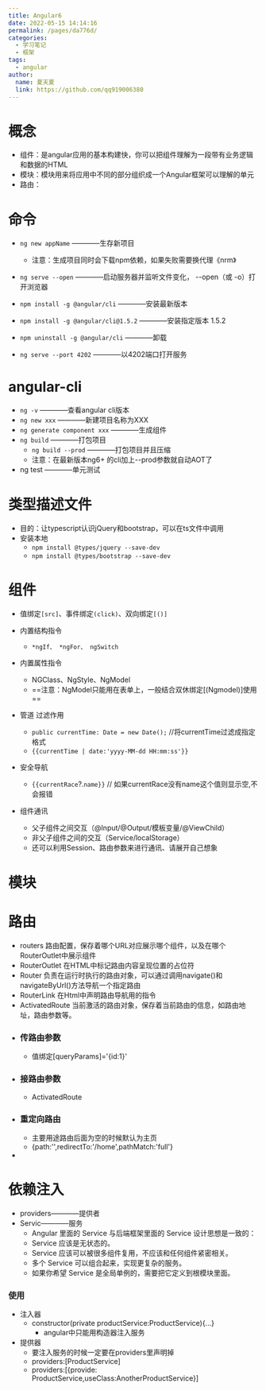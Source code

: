 ```yaml
---
title: Angular6
date: 2022-05-15 14:14:16
permalink: /pages/da776d/
categories: 
  - 学习笔记
  - 框架
tags: 
  - angular
author: 
  name: 夏天夏
  link: https://github.com/qq919006380
---
```

# 概念
- 组件：是angular应用的基本构建快，你可以把组件理解为一段带有业务逻辑和数据的HTML
- 模块：模块用来将应用中不同的部分组织成一个Angular框架可以理解的单元
- 路由：

# 命令
- `ng new appName`    ————生存新项目
    - 注意：生成项目同时会下载npm依赖，如果失败需要换代理《nrm》
- `ng serve --open`   ————启动服务器并监听文件变化， --open（或 -o）打开浏览器

- `npm install -g @angular/cli` ————安装最新版本
- `npm install -g @angular/cli@1.5.2` ————安装指定版本 1.5.2
- `npm uninstall -g @angular/cli` ————卸载
- `ng serve --port 4202` ————以4202端口打开服务
# angular-cli
- `ng -v` ————查看angular cli版本
- `ng new xxx` ————新建项目名称为XXX
- `ng generate component xxx` ————生成组件
- `ng build`  ————打包项目
    - `ng build --prod`   ————打包项目并且压缩
    - 注意：在最新版本ng6+ 的cli加上--prod参数就自动AOT了
- ng test   ————单元测试
# 类型描述文件
- 目的：让typescript认识jQuery和bootstrap，可以在ts文件中调用
- 安装本地
    - `npm install @types/jquery --save-dev`
    - `npm install @types/bootstrap --save-dev`
# 组件
- 值绑定`[src]`、事件绑定`(click)`、双向绑定`[()]`
- 内置结构指令
    - `*ngIf、 *ngFor、 ngSwitch`
- 内置属性指令
    - NGClass、NgStyle、NgModel
    - ==注意：NgModel只能用在表单上，一般结合双休绑定[(Ngmodel)]使用==
- 管道 过滤作用
    - `public currentTime: Date = new Date();`  //将currentTime过滤成指定格式
    - `{{currentTime | date:'yyyy-MM-dd HH:mm:ss'}}`
- 安全导航
    - `{{currentRace`?.`name}}` // 如果currentRace没有name这个值则显示空,不会报错

- 组件通讯
    - 父子组件之间交互（@Input/@Output/模板变量/@ViewChild）
    - 非父子组件之间的交互（Service/localStorage）
    - 还可以利用Session、路由参数来进行通讯、请展开自己想象
# 模块
# 路由
- routers 路由配置，保存着哪个URL对应展示哪个组件，以及在哪个RouterOutlet中展示组件
- RouterOutlet 在HTML中标记路由内容呈现位置的占位符
- Router 负责在运行时执行的路由对象，可以通过调用navigate()和navigateByUrl()方法导航一个指定路由
- RouterLink 在Html中声明路由导航用的指令
- ActivatedRoute 当前激活的路由对象，保存着当前路由的信息，如路由地址，路由参数等。
- ### 传路由参数 
    - 值绑定[queryParams]='{id:1}'
- ### 接路由参数
    -  ActivatedRoute
- ### 重定向路由
    - 主要用途路由后面为空的时候默认为主页
    - {path:'',redirectTo:'/home',pathMatch:'full'}
- 

# 依赖注入
- providers————提供者
- Servic————服务
    - Angular 里面的 Service 与后端框架里面的 Service 设计思想是一致的：
    - Service 应该是无状态的。
    - Service 应该可以被很多组件复用，不应该和任何组件紧密相关。
    - 多个 Service 可以组合起来，实现更复杂的服务。
    - 如果你希望 Service 是全局单例的，需要把它定义到根模块里面。
### 使用
- 注入器
    - constructor(private productService:ProductService){...}
        - angular中只能用构造器注入服务
- 提供器
    - 要注入服务的时候一定要在providers里声明掉
    - providers:[ProductService]
    - providers:[{provide: ProductService,useClass:AnotherProductService}]